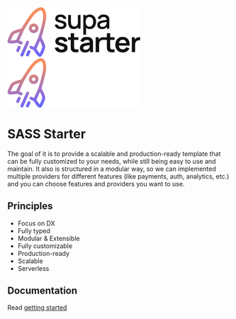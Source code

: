 <img src="./docs/assets/supastarter-logo-light.svg#gh-light-mode-only" alt="supastarter" width="300px" />
<img src="./docs/assets/supastarter-logo-dark.svg#gh-dark-mode-only" alt="supastarter" width="300px" />

# SASS Starter

The goal of it is to provide a scalable and production-ready template that can be fully customized to your needs, while still being easy to use and maintain. It also is structured in a modular way, so we can implemented multiple providers for different features (like payments, auth, analytics, etc.) and you can choose features and providers you want to use.

## Principles

- Focus on DX
- Fully typed
- Modular & Extensible
- Fully customizable
- Production-ready
- Scalable
- Serverless

## Documentation

Read [getting started](./docs/getting-started.md)
